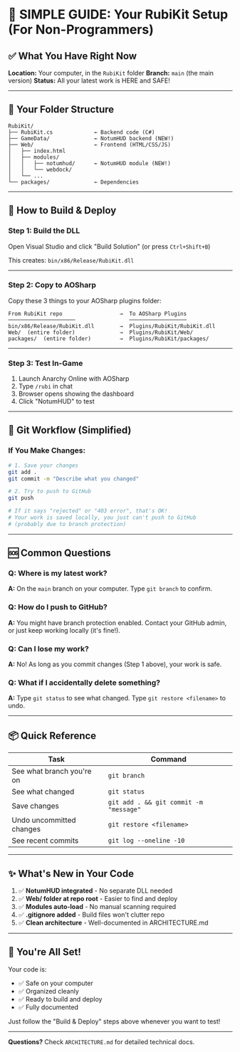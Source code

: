 # 🎯 SIMPLE GUIDE: Your RubiKit Setup (For Non-Programmers)

## ✅ What You Have Right Now

**Location:** Your computer, in the `RubiKit` folder
**Branch:** `main` (the main version)
**Status:** All your latest work is HERE and SAFE!

---

## 📁 Your Folder Structure

```
RubiKit/
├── RubiKit.cs             ← Backend code (C#)
├── GameData/              ← NotumHUD backend (NEW!)
├── Web/                   ← Frontend (HTML/CSS/JS)
│   ├── index.html
│   ├── modules/
│   │   ├── notumhud/      ← NotumHUD module (NEW!)
│   │   └── webdock/
│   └── ...
└── packages/              ← Dependencies
```

---

## 🚀 How to Build & Deploy

### **Step 1: Build the DLL**

Open Visual Studio and click "Build Solution" (or press `Ctrl+Shift+B`)

This creates: `bin/x86/Release/RubiKit.dll`

---

### **Step 2: Copy to AOSharp**

Copy these 3 things to your AOSharp plugins folder:

```
From RubiKit repo                  →  To AOSharp Plugins
─────────────────────                 ──────────────────
bin/x86/Release/RubiKit.dll        →  Plugins/RubiKit/RubiKit.dll
Web/  (entire folder)              →  Plugins/RubiKit/Web/
packages/  (entire folder)         →  Plugins/RubiKit/packages/
```

---

### **Step 3: Test In-Game**

1. Launch Anarchy Online with AOSharp
2. Type `/rubi` in chat
3. Browser opens showing the dashboard
4. Click "NotumHUD" to test

---

## 🔄 Git Workflow (Simplified)

### **If You Make Changes:**

```bash
# 1. Save your changes
git add .
git commit -m "Describe what you changed"

# 2. Try to push to GitHub
git push

# If it says "rejected" or "403 error", that's OK!
# Your work is saved locally, you just can't push to GitHub
# (probably due to branch protection)
```

---

## 🆘 Common Questions

### **Q: Where is my latest work?**
**A:** On the `main` branch on your computer. Type `git branch` to confirm.

### **Q: How do I push to GitHub?**
**A:** You might have branch protection enabled. Contact your GitHub admin, or just keep working locally (it's fine!).

### **Q: Can I lose my work?**
**A:** No! As long as you commit changes (Step 1 above), your work is safe.

### **Q: What if I accidentally delete something?**
**A:** Type `git status` to see what changed. Type `git restore <filename>` to undo.

---

## 📦 Quick Reference

| Task | Command |
|------|---------|
| See what branch you're on | `git branch` |
| See what changed | `git status` |
| Save changes | `git add . && git commit -m "message"` |
| Undo uncommitted changes | `git restore <filename>` |
| See recent commits | `git log --oneline -10` |

---

## ✨ What's New in Your Code

1. ✅ **NotumHUD integrated** - No separate DLL needed
2. ✅ **Web/ folder at repo root** - Easier to find and deploy
3. ✅ **Modules auto-load** - No manual scanning required
4. ✅ **.gitignore added** - Build files won't clutter repo
5. ✅ **Clean architecture** - Well-documented in ARCHITECTURE.md

---

## 🎉 You're All Set!

Your code is:
- ✅ Safe on your computer
- ✅ Organized cleanly
- ✅ Ready to build and deploy
- ✅ Fully documented

Just follow the "Build & Deploy" steps above whenever you want to test!

---

**Questions?** Check `ARCHITECTURE.md` for detailed technical docs.
